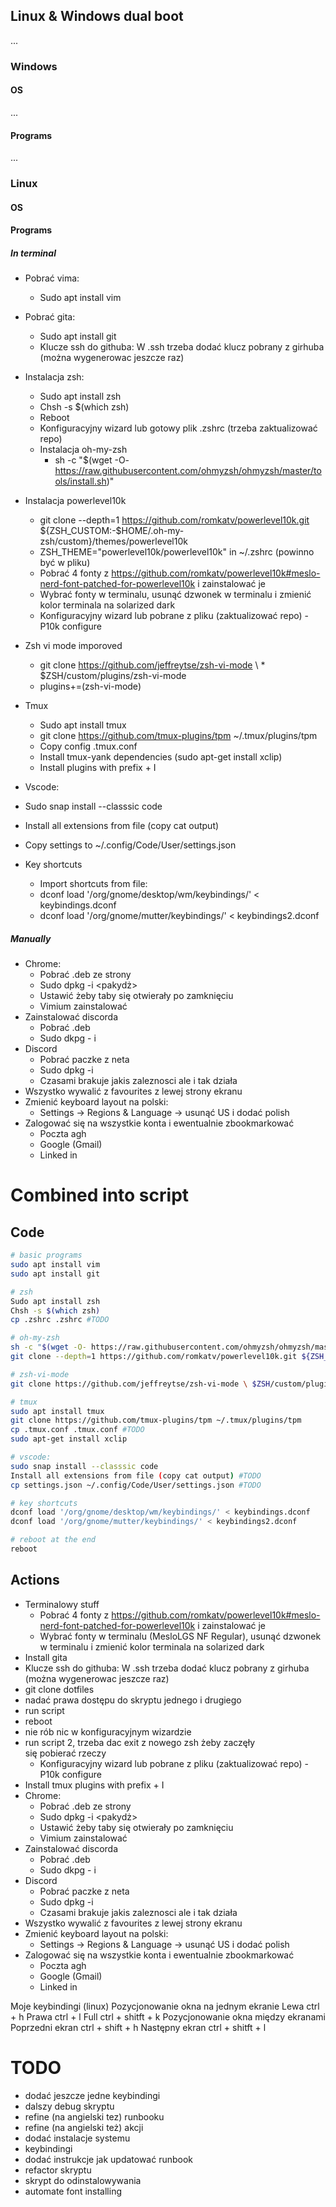 ## Linux & Windows dual boot

...

### Windows

#### OS

...

#### Programs

...

### Linux

#### OS

#### Programs

##### In terminal

- Pobrać vima:
  - Sudo apt install vim
- Pobrać gita:
  - Sudo apt install git
  - Klucze ssh do githuba: W .ssh trzeba dodać klucz pobrany z girhuba (można wygenerowac jeszcze raz)
- Instalacja zsh:
  - Sudo apt install zsh
  - Chsh -s $(which zsh)
  - Reboot
  - Konfiguracyjny wizard lub gotowy plik .zshrc (trzeba zaktualizować repo)
  - Instalacja oh-my-zsh
    - sh -c "$(wget -O- https://raw.githubusercontent.com/ohmyzsh/ohmyzsh/master/tools/install.sh)"
- Instalacja powerlevel10k

  - git clone --depth=1 https://github.com/romkatv/powerlevel10k.git ${ZSH_CUSTOM:-$HOME/.oh-my-zsh/custom}/themes/powerlevel10k
  - ZSH_THEME="powerlevel10k/powerlevel10k" in ~/.zshrc (powinno być w pliku)
  - Pobrać 4 fonty z https://github.com/romkatv/powerlevel10k#meslo-nerd-font-patched-for-powerlevel10k i zainstalować je
  - Wybrać fonty w terminalu, usunąć dzwonek w terminalu i zmienić kolor terminala na solarized dark
  - Konfiguracyjny wizard lub pobrane z pliku (zaktualizować repo) - P10k configure

- Zsh vi mode imporoved

  - git clone https://github.com/jeffreytse/zsh-vi-mode \ \* $ZSH/custom/plugins/zsh-vi-mode
  - plugins+=(zsh-vi-mode)

- Tmux

  - Sudo apt install tmux
  - git clone https://github.com/tmux-plugins/tpm ~/.tmux/plugins/tpm
  - Copy config .tmux.conf
  - Install tmux-yank dependencies (sudo apt-get install xclip)
  - Install plugins with prefix + I

- Vscode:
- Sudo snap install --classsic code
- Install all extensions from file (copy cat output)
- Copy settings to ~/.config/Code/User/settings.json

- Key shortcuts
  - Import shortcuts from file:
  - dconf load '/org/gnome/desktop/wm/keybindings/' < keybindings.dconf
  - dconf load '/org/gnome/mutter/keybindings/' < keybindings2.dconf

##### Manually

- Chrome:
  - Pobrać .deb ze strony
  - Sudo dpkg -i <pakydż>
  - Ustawić żeby taby się otwierały po zamknięciu
  - Vimium zainstalować
- Zainstalować discorda
  - Pobrać .deb
  - Sudo dkpg - i <paczka>
- Discord
  - Pobrać paczke z neta
  - Sudo dpkg -i <paczka>
  - Czasami brakuje jakis zaleznosci ale i tak działa
- Wszystko wywalić z favourites z lewej strony ekranu
- Zmienić keyboard layout na polski:
  - Settings -> Regions & Language -> usunąć US i dodać polish
- Zalogować się na wszystkie konta i ewentualnie zbookmarkować
  - Poczta agh
  - Google (Gmail)
  - Linked in

# Combined into script

## Code

```sh
# basic programs
sudo apt install vim
sudo apt install git

# zsh
Sudo apt install zsh
Chsh -s $(which zsh)
cp .zshrc .zshrc #TODO

# oh-my-zsh
sh -c "$(wget -O- https://raw.githubusercontent.com/ohmyzsh/ohmyzsh/master/tools/install.sh)"
git clone --depth=1 https://github.com/romkatv/powerlevel10k.git ${ZSH_CUSTOM:-$HOME/.oh-my-zsh/custom}/themes/powerlevel10k

# zsh-vi-mode
git clone https://github.com/jeffreytse/zsh-vi-mode \ $ZSH/custom/plugins/zsh-vi-mode

# tmux
sudo apt install tmux
git clone https://github.com/tmux-plugins/tpm ~/.tmux/plugins/tpm
cp .tmux.conf .tmux.conf #TODO
sudo apt-get install xclip

# vscode:
sudo snap install --classsic code
Install all extensions from file (copy cat output) #TODO
cp settings.json ~/.config/Code/User/settings.json #TODO

# key shortcuts
dconf load '/org/gnome/desktop/wm/keybindings/' < keybindings.dconf
dconf load '/org/gnome/mutter/keybindings/' < keybindings2.dconf

# reboot at the end
reboot
```

## Actions

- Terminalowy stuff
  - Pobrać 4 fonty z https://github.com/romkatv/powerlevel10k#meslo-nerd-font-patched-for-powerlevel10k i zainstalować je
  - Wybrać fonty w terminalu (MesloLGS NF Regular), usunąć dzwonek w terminalu i zmienić kolor terminala na solarized dark
- Install gita
- Klucze ssh do githuba: W .ssh trzeba dodać klucz pobrany z girhuba (można wygenerowac jeszcze raz)
- git clone dotfiles
- nadać prawa dostępu do skryptu jednego i drugiego
- run script
- reboot
- nie rób nic w konfiguracyjnym wizardzie
- run script 2, trzeba dac exit z nowego zsh żeby zaczęły się pobierać rzeczy
  - Konfiguracyjny wizard lub pobrane z pliku (zaktualizować repo) - P10k configure
- Install tmux plugins with prefix + I
- Chrome:
  - Pobrać .deb ze strony
  - Sudo dpkg -i <pakydż>
  - Ustawić żeby taby się otwierały po zamknięciu
  - Vimium zainstalować
- Zainstalować discorda
  - Pobrać .deb
  - Sudo dkpg - i <paczka>
- Discord
  - Pobrać paczke z neta
  - Sudo dpkg -i <paczka>
  - Czasami brakuje jakis zaleznosci ale i tak działa
- Wszystko wywalić z favourites z lewej strony ekranu
- Zmienić keyboard layout na polski:
  - Settings -> Regions & Language -> usunąć US i dodać polish
- Zalogować się na wszystkie konta i ewentualnie zbookmarkować
  - Poczta agh
  - Google (Gmail)
  - Linked in

Moje keybindingi (linux)
Pozycjonowanie okna na jednym ekranie
Lewa ctrl + h
Prawa ctrl + l
Full ctrl + shitft + k
Pozycjonowanie okna między ekranami
Poprzedni ekran ctrl + shift + h
Następny ekran ctrl + shitft + l

# TODO

- dodać jeszcze jedne keybindingi
- dalszy debug skryptu
- refine (na angielski tez) runbooku
- refine (na angielski też) akcji
- dodać instalacje systemu
- keybindingi
- dodać instrukcje jak updatować runbook
- refactor skryptu
- skrypt do odinstalowywania
- automate font installing
